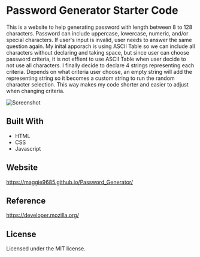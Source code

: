 # Password Generator Starter Code

This is a website to help generating password with length between 8 to 128 characters. Password can include uppercase, lowercase, numeric, and/or special characters. If user's input is invalid, user needs to answer the same question again. My inital apporach is using ASCII Table so we can include all characters without declaring and taking space, but since user can choose password criteria, it is not effient to use ASCII Table when user decide to not use all characters. I finally decide to declare 4 strings representing each criteria. Depends on what criteria user choose, an empty string will add the representing string so it becomes a custom string to run the random character selection. This way makes my code shorter and easier to adjust when changing criteria.

![Screenshot](Capture.JPG)

## Built With
* HTML
* CSS
* Javascript

## Website
https://maggie9685.github.io/Password_Generator/

## Reference
https://developer.mozilla.org/

## License
Licensed under the MIT license.
